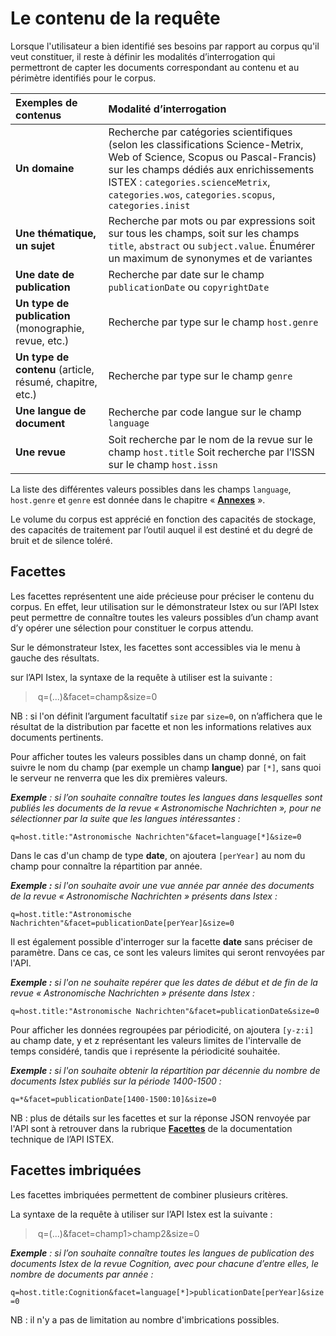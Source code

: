 # Le contenu de la requête

Lorsque l'utilisateur a bien identifié ses besoins par rapport au corpus qu'il veut constituer, il reste à définir les modalités d’interrogation qui permettront de capter les documents correspondant au contenu et au périmètre identifiés pour le corpus.

| Exemples de contenus | Modalité d’interrogation |
| :--- | :--- |
| **Un domaine** | Recherche par catégories scientifiques \(selon les classifications Science-Metrix, Web of Science, Scopus ou Pascal-Francis\) sur les champs dédiés aux enrichissements ISTEX : `categories.scienceMetrix`, `categories.wos`, `categories.scopus`, `categories.inist` |
| **Une thématique, un sujet** | Recherche par mots ou par expressions soit sur tous les champs, soit sur les champs `title`, `abstract` ou `subject.value`.                         Énumérer un maximum de synonymes et de variantes |
| **Une date de publication** | Recherche par date sur le champ `publicationDate` ou `copyrightDate` |
| **Un type de publication** \(monographie, revue, etc.\) | Recherche par type sur le champ `host.genre` |
| **Un type de contenu** \(article, résumé, chapitre, etc.\) | Recherche par type sur le champ `genre` |
| **Une langue de document** | Recherche par code langue sur le champ `language` |
| **Une revue** | Soit recherche par le nom de la revue sur le champ `host.title`           Soit recherche par l’ISSN sur le champ `host.issn` |

 La liste des différentes valeurs possibles dans les champs `language`, `host.genre` et `genre` est donnée dans le chapitre « [**Annexes**](../annexes/) ».

Le volume du corpus est apprécié en fonction des capacités de stockage, des capacités de traitement par l’outil auquel il est destiné et du degré de bruit et de silence toléré.

## **Facettes**

Les facettes représentent une aide précieuse pour préciser le contenu du corpus. En effet, leur utilisation sur le démonstrateur Istex ou sur l’API Istex peut permettre de connaître toutes les valeurs possibles d’un champ avant d’y opérer une sélection pour constituer le corpus attendu.

Sur le démonstrateur Istex, les facettes sont accessibles via le menu à gauche des résultats.

sur l’API Istex, la syntaxe de la requête à utiliser est la suivante :

> ​ q=\(...\)&facet=champ&size=0

NB : si l'on définit l’argument facultatif `size` par `size=0`, on n’affichera que le résultat de la distribution par facette et non les informations relatives aux documents pertinents.

Pour afficher toutes les valeurs possibles dans un champ donné, on fait suivre le nom du champ \(par exemple un champ **langue**\) par `[*]`, sans quoi le serveur ne renverra que les dix premières valeurs.

_**Exemple** : si l’on souhaite connaître toutes les langues dans lesquelles sont publiés les documents de la revue « Astronomische Nachrichten », pour ne sélectionner par la suite que les langues intéressantes :_

`q=host.title:"Astronomische Nachrichten"&facet=language[*]&size=0`

Dans le cas d'un champ de type **date**, on ajoutera `[perYear]` au nom du champ pour connaître la répartition par année.

_**Exemple :** si l'on souhaite avoir une vue année par année des documents de la revue « Astronomische Nachrichten » présents dans Istex :_

`q=host.title:"Astronomische Nachrichten"&facet=publicationDate[perYear]&size=0`

Il est également possible d'interroger sur la facette **date** sans préciser de paramètre. Dans ce cas, ce sont les valeurs limites qui seront renvoyées par l'API.

_**Exemple :** si l'on ne souhaite repérer que les dates de début et de fin de la revue « Astronomische Nachrichten » présente dans Istex :_

`q=host.title:"Astronomische Nachrichten"&facet=publicationDate&size=0` 

Pour afficher les données regroupées par périodicité, on ajoutera `[y-z:i]` au champ date, y et z représentant les valeurs limites de l'intervalle de temps considéré, tandis que i représente la périodicité souhaitée.

_**Exemple :** si l'on souhaite obtenir la répartition par décennie du nombre de documents Istex publiés sur la période 1400-1500 :_

`q=*&facet=publicationDate[1400-1500:10]&size=0`

NB : plus de détails sur les facettes et sur la réponse JSON renvoyée par l'API sont à retrouver dans la rubrique [**Facettes**](../../api/facets/) de la documentation technique de l’API ISTEX.

## **Facettes imbriquées**

Les facettes imbriquées permettent de combiner plusieurs critères.

La syntaxe de la requête à utiliser sur l’API Istex est la suivante :

> ​ q=\(...\)&facet=champ1&gt;champ2&size=0

_​**Exemple** : si l’on souhaite connaître toutes les langues de publication des documents Istex de la revue Cognition, avec pour chacune d’entre elles, le nombre de documents par année :_

`q=host.title:Cognition&facet=language[*]>publicationDate[perYear]&size=0`

NB : il n'y a pas de limitation au nombre d'imbrications possibles. 

